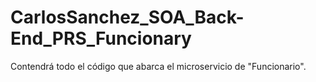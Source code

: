 # CarlosSanchez_SOA_Back-End_PRS_Funcionary
Contendrá todo el código que abarca el microservicio de "Funcionario".
